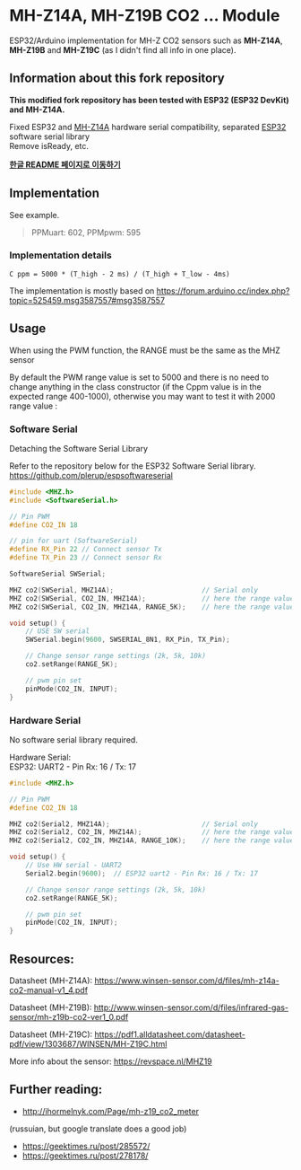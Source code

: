 # MH-Z14A, MH-Z19B CO2 ... Module

ESP32/Arduino implementation for MH-Z CO2 sensors such as **MH-Z14A**, **MH-Z19B** and **MH-Z19C** (as I didn't find all info in one place).

## Information about this fork repository  

**This modified fork repository has been tested with ESP32 (ESP32 DevKit) and MH-Z14A.**  

Fixed ESP32 and [MH-Z14A](https://www.eleparts.co.kr/goods/view?no=3186568) hardware serial compatibility, separated [ESP32](https://www.eleparts.co.kr/EPXRVLBX) software serial library  
Remove isReady, etc.  

[**한글 README 페이지로 이동하기**](https://github.com/nyk-yeon/MH-Z-CO2-Sensors/blob/master/README_kr.md)  

## Implementation  

See example.

> PPMuart: 602, PPMpwm: 595

### Implementation details

```text
C ppm = 5000 * (T_high - 2 ms) / (T_high + T_low - 4ms)
```

The implementation is mostly based on  <https://forum.arduino.cc/index.php?topic=525459.msg3587557#msg3587557>  

## Usage

When using the PWM function, the RANGE must be the same as the MHZ sensor  

By default the PWM range value is set to 5000 and there is no need to change anything in the class constructor (if the Cppm value is in the expected range 400-1000), otherwise you may want to test it with 2000 range value :  

### Software Serial  

Detaching the Software Serial Library  

Refer to the repository below for the ESP32 Software Serial library.  
<https://github.com/plerup/espsoftwareserial>  

```c++
#include <MHZ.h>
#include <SoftwareSerial.h>

// Pin PWM
#define CO2_IN 18

// pin for uart (SoftwareSerial)
#define RX_Pin 22 // Connect sensor Tx
#define TX_Pin 23 // Connect sensor Rx

SoftwareSerial SWSerial;

MHZ co2(SWSerial, MHZ14A);                      // Serial only
MHZ co2(SWSerial, CO2_IN, MHZ14A);              // here the range value is set to 5000 by default (RANGE_5K)
MHZ co2(SWSerial, CO2_IN, MHZ14A, RANGE_5K);    // here the range value is set 5K or 10k

void setup() {
    // USE SW serial
    SWSerial.begin(9600, SWSERIAL_8N1, RX_Pin, TX_Pin);

    // Change sensor range settings (2k, 5k, 10k)
    co2.setRange(RANGE_5K);

    // pwm pin set
    pinMode(CO2_IN, INPUT); 
}

```

### Hardware Serial  

No software serial library required.  

Hardware Serial:  
ESP32: UART2 - Pin Rx: 16 / Tx: 17  

```c++
#include <MHZ.h>

// Pin PWM
#define CO2_IN 18

MHZ co2(Serial2, MHZ14A);                       // Serial only
MHZ co2(Serial2, CO2_IN, MHZ14A);               // here the range value is set to 5000 by default (RANGE_5K)
MHZ co2(Serial2, CO2_IN, MHZ14A, RANGE_10K);    // here the range value is set 5K or 10k

void setup() {
    // Use HW serial - UART2
    Serial2.begin(9600);  // ESP32 uart2 - Pin Rx: 16 / Tx: 17  

    // Change sensor range settings (2k, 5k, 10k)
    co2.setRange(RANGE_5K);

    // pwm pin set
    pinMode(CO2_IN, INPUT); 
}
```  

## Resources:  

Datasheet (MH-Z14A):
<https://www.winsen-sensor.com/d/files/mh-z14a-co2-manual-v1_4.pdf>

Datasheet (MH-Z19B):
<http://www.winsen-sensor.com/d/files/infrared-gas-sensor/mh-z19b-co2-ver1_0.pdf>

Datasheet (MH-Z19C):
<https://pdf1.alldatasheet.com/datasheet-pdf/view/1303687/WINSEN/MH-Z19C.html>

More info about the sensor:
<https://revspace.nl/MHZ19>

## Further reading:  

- http://ihormelnyk.com/Page/mh-z19_co2_meter

(russuian, but google translate does a good job)
- https://geektimes.ru/post/285572/
- https://geektimes.ru/post/278178/

